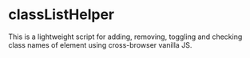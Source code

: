 # classListHelper
This is a lightweight script for adding, removing, toggling and checking class names of element using cross-browser vanilla JS.

